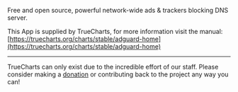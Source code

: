 Free and open source, powerful network-wide ads & trackers blocking DNS server.

This App is supplied by TrueCharts, for more information visit the manual: [https://truecharts.org/charts/stable/adguard-home](https://truecharts.org/charts/stable/adguard-home)

---

TrueCharts can only exist due to the incredible effort of our staff.
Please consider making a [donation](https://truecharts.org/about/sponsor) or contributing back to the project any way you can!
